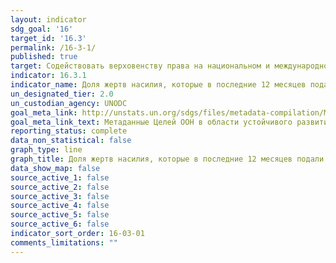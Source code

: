 ```yaml
---
layout: indicator
sdg_goal: '16'
target_id: '16.3'
permalink: /16-3-1/
published: true
target: Содействовать верховенству права на национальном и международном уровнях и обеспечить всем равный доступ к правосудию
indicator: 16.3.1
indicator_name: Доля жертв насилия, которые в последние 12 месяцев подали соответствующую жалобу в компетентные органы или другие официально признанные механизмы урегулирования конфликтов
un_designated_tier: 2.0
un_custodian_agency: UNODC
goal_meta_link: http://unstats.un.org/sdgs/files/metadata-compilation/Metadata-Goal-16.pdf
goal_meta_link_text: Метаданные Целей ООН в области устойчивого развития (PDF, 222 КБ)
reporting_status: complete
data_non_statistical: false
graph_type: line
graph_title: Доля жертв насилия, которые в последние 12 месяцев подали соответствующую жалобу в компетентные органы или другие официально признанные механизмы урегулирования конфликтов
data_show_map: false
source_active_1: false
source_active_2: false
source_active_3: false
source_active_4: false
source_active_5: false
source_active_6: false
indicator_sort_order: 16-03-01
comments_limitations: ""
---
```

